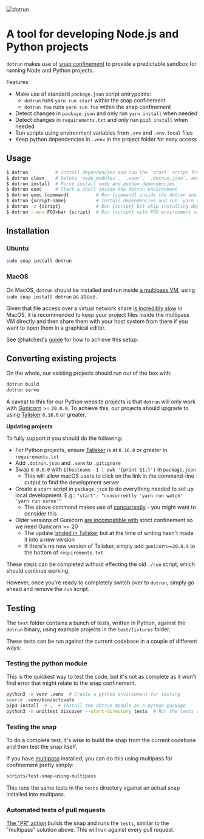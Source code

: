 ![dotrun](https://assets.ubuntu.com/v1/9dcb3655-dotrun.png?w=200)

# A tool for developing Node.js and Python projects

`dotrun` makes use of [snap confinement](https://snapcraft.io/docs/snap-confinement) to provide a predictable sandbox for running Node and Python projects.

Features:

- Make use of standard `package.json` script entrypoints:
  * `dotrun` runs `yarn run start` within the snap confinement
  * `dotrun foo` runs `yarn run foo` within the snap confinement
- Detect changes in `package.json` and only run `yarn install` when needed
- Detect changes in `requirements.txt` and only run `pip3 install` when needed
- Run scripts using environment variables from `.env` and `.env.local` files
- Keep python dependencies in `.venv` in the project folder for easy access

## Usage

``` bash
$ dotrun          # Install dependencies and run the `start` script from package.json
$ dotrun clean    # Delete `node_modules`, `.venv`, `.dotrun.json`, and run `yarn run clean`
$ dotrun install  # Force install node and python dependencies
$ dotrun exec     # Start a shell inside the dotrun environment
$ dotrun exec {command}          # Run {command} inside the dotrun environment
$ dotrun {script-name}           # Install dependencies and run `yarn run {script-name}`
$ dotrun -s {script}             # Run {script} but skip installing dependencies
$ dotrun --env FOO=bar {script}  # Run {script} with FOO environment variable
```

## Installation

### Ubuntu

``` bash
sudo snap install dotrun
```

### MacOS

On MacOS, `dotrun` should be installed and run inside [a multipass VM](https://multipass.run/), using `sudo snap install dotrun` as above.

Given that file access over a virtual network share [is incredibly slow](https://forums.docker.com/t/file-access-in-mounted-volumes-extremely-slow-cpu-bound/8076) in MacOS, it is recommended to keep your project files inside the multipass VM directly and then share them with your host system from there if you want to open them in a graphical editor.

See @hatched's [guide](https://fromanegg.com/post/2020/02/28/use-ubuntu-on-mac-os-with-multipass/) for how to achieve this setup.

## Converting existing projects

On the whole, our existing projects should run out of the box with:

``` bash
dotrun build
dotrun serve
```

A caveat to this for our Python website projects is that `dotrun` will only work with [Gunicorn](https://pypi.org/project/gunicorn/) >= `20.0.0`. To achieve this, our projects should upgrade to using [Talisker](https://pypi.org/project/talisker/) `0.16.0` or greater.

**Updating projects**

To fully support it you should do the following:

- For Python projects, ensure [Talisker](https://pypi.org/project/talisker/) is at `0.16.0` or greater in `requirements.txt`
- Add `.dotrun.json` and `.venv` to `.gitignore`
- Swap `0.0.0.0` with `$(hostname -I | awk '{print $1;}')` in `package.json`
  - This will allow macOS users to click on the link in the command-line output to find the development server
- Create a `start` script in `package.json` to do everything needed to set up local development. E.g.:
  `"start": "concurrently 'yarn run watch' 'yarn run serve'"`
  - The above command makes use of [concurrently](https://www.npmjs.com/package/concurrently) - you might want to consider this
- Older versions of Gunicorn [are incompatible with](https://forum.snapcraft.io/t/problems-packaging-app-that-uses-gunicorn/11749) strict confinement so we need Gunicorn >= 20
  - The update [landed in Talisker](https://github.com/canonical-ols/talisker/pull/502) but at the time of writing hasn't made it into a new version
  - If there's no new version of Talisker, simply add `gunicorn==20.0.4` to the bottom of `requirements.txt`

These steps can be completed without effecting the old `./run` script, which should continue working.

However, once you're ready to completely switch over to `dotrun`, simply go ahead and remove the `run` script.

## Testing

The `test` folder contains a bunch of tests, written in Python, against the `dotrun` binary, using example projects in the `test/fixtures` folder.

These tests can be run against the current codebase in a couple of different ways:

### Testing the python module

This is the quickest way to test the code, but it's not as complete as it won't find error that might relate to the snap confinement.

``` bash
python3 -m venv .venv  # Create a python environment for testing
source .venv/bin/activate
pip3 install -e .  # Install the dotrun module as a python package
python3 -m unittest discover --start-directory tests  # Run the tests against the installed python package
```

### Testing the snap

To do a complete test, it's wise to build the snap from the current codebase and then test the snap itself.

If you have [multipass](https://multipass.run/) installed, you can do this using multipass for confinement pretty simply:

``` bash
scripts/test-snap-using-multipass
```

This runs the same tests in the `tests` directory against an actual snap installed into multipass.


### Automated tests of pull requests

[The "PR" action](.github/workflows/pr.yml) builds the snap and runs the `tests`, similar to the "multipass" solution above. This will run against every pull request.

